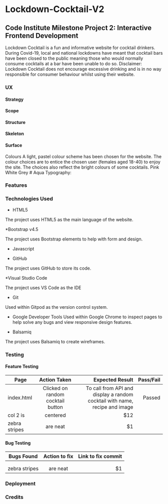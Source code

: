 # Lockdown-Cocktail-V2
## Code Institute Milestone Project 2: Interactive Frontend Development

Lockdown Cocktail is a fun and informative website for cocktail drinkers. 
During Covid-19, local and national lockdowns have meant that cocktail bars
have been closed to the public meaning those who would normally consume 
cocktails at a bar have been unable to do so. 
Disclaimer: Lockdown Cocktail does not encourage excessive drinking and is 
in no way responsible for consumer behaviour whilst using their website.

### UX

#### Strategy

#### Scope

#### Structure

#### Skeleton

#### Surface
Colours
A light, pastel colour scheme has been chosen for the website. The colour choices are to entice the chosen user (females aged 18-40) to enjoy the site. The choices also reflect the bright colours of some cocktails.
Pink
White
Grey #
Aqua
Typography:

### Features

### Technologies Used
* HTML5

The project uses HTML5 as the main language of the website.

*Bootstrap v4.5

The project uses Bootstrap elements to help with form and design.

* Javascript

* GitHub

The project uses GitHub to store its code.

*Visual Studio Code

The project uses VS Code as the IDE

* Git

Used within Gitpod as the version control system.

* Google Developer Tools
Used within Google Chrome to inspect pages to help solve any bugs and view responsive design features.

* Balsamiq

The project uses Balsamiq to create wireframes.


### Testing

#### Feature Testing

| Page       | Action Taken  | Expected Result  | Pass/Fail | 
| -----------|:-------------:| ----------------:| ---------:|
| index.html | Clicked on random cocktail button |   To call from API and display a random cocktail with name, recipe and image     |    Passed    |
| col 2 is      | centered      |   $12 |
| zebra stripes | are neat      |    $1 |

#### Bug Testing

| Bugs Found | Action to fix | Link to fix commit| 
| -----------|:-------------:| -----------------:| 
|            |                 |                   | 
|      |   |    |
| zebra stripes | are neat      |    $1 |

### Deployment

### Credits



